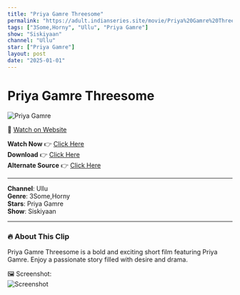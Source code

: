 ```yaml
---
title: "Priya Gamre Threesome"
permalink: "https://adult.indianseries.site/movie/Priya%20Gamre%20Threesome"
tags: ["3Some,Horny", "Ullu", "Priya Gamre"]
show: "Siskiyaan"
channel: "Ullu"
star: ["Priya Gamre"]
layout: post
date: "2025-01-01"
---
```


# Priya Gamre Threesome

![Priya Gamre](https://shorts.desisins.com/wp-content/uploads/2024/08/Priya-Gamree-Threesome-Ullu-Siskiyaan-DesiSins.com_.jpg)

🔗 [Watch on Website](https://adult.indianseries.site/movie/Priya%20Gamre%20Threesome)

**Watch Now** 👉 [Click Here](https://adult.indianseries.site/movie/Priya%20Gamre%20Threesome)  
**Download** 👉 [Click Here](https://adult.indianseries.site/movie/Priya%20Gamre%20Threesome)  
**Alternate Source** 👉 [Click Here](https://adult.indianseries.site/movie/Priya%20Gamre%20Threesome)

---

**Channel**: Ullu  
**Genre**: 3Some,Horny  
**Stars**: Priya Gamre  
**Show**: Siskiyaan

---

### 🔥 About This Clip

Priya Gamre Threesome is a bold and exciting short film featuring Priya Gamre. Enjoy a passionate story filled with desire and drama.
 
🖼️ Screenshot:  
![Screenshot](https://shorts.desisins.com/wp-content/uploads/2024/08/Priya-Gamree-Threesome-Ullu-Siskiyaan-DesiSins.com_.jpg)
